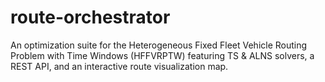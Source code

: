 # route-orchestrator
An optimization suite for the Heterogeneous Fixed Fleet Vehicle Routing Problem with Time Windows (HFFVRPTW) featuring TS &amp; ALNS solvers, a REST API, and an interactive route visualization map.
